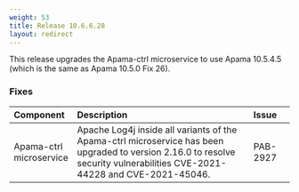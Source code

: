 ```yaml
---
weight: 53
title: Release 10.6.6.28
layout: redirect
---
```


This release upgrades the Apama-ctrl microservice to use Apama 10.5.4.5 (which is the same as Apama 10.5.0 Fix 26).

### Fixes

<table>
<colgroup>
    <col style="width: 15%;">
    <col style="width: 70%;">
    <col style="width: 15%;">
</colgroup>
<thead>
<tr>
<th style="text-align:left">Component</th>
<th style="text-align:left">Description</th>
<th style="text-align:left">Issue</th>
</tr>
</thead>
<tbody>

<tr>
<td style="text-align:left">Apama-ctrl microservice</td>
<td style="text-align:left">Apache Log4j inside all variants of the Apama-ctrl microservice has been upgraded 
  to version 2.16.0 to resolve security vulnerabilities CVE-2021-44228 and CVE-2021-45046.</td>
<td style="text-align:left">PAB-2927</td>
</tr>

</tbody>
</table>






